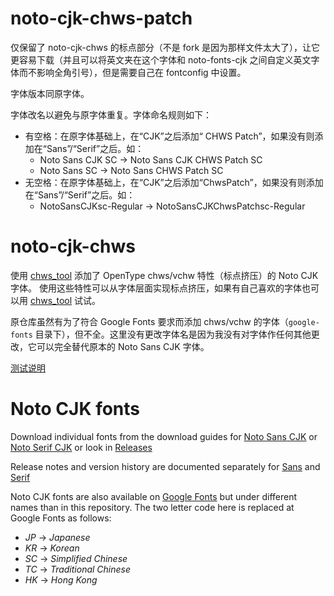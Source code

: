 # noto-cjk-chws-patch
仅保留了 noto-cjk-chws 的标点部分（不是 fork 是因为那样文件太大了），让它更容易下载（并且可以将英文夹在这个字体和 noto-fonts-cjk 之间自定义英文字体而不影响全角引号），但是需要自己在 fontconfig 中设置。

字体版本同原字体。

字体改名以避免与原字体重复。字体命名规则如下：

- 有空格：在原字体基础上，在“CJK”之后添加“ CHWS Patch”，如果没有则添加在“Sans”/“Serif”之后。如：
    - Noto Sans CJK SC -> Noto Sans CJK CHWS Patch SC
    - Noto Sans SC -> Noto Sans CHWS Patch SC
- 无空格：在原字体基础上，在“CJK”之后添加“ChwsPatch”，如果没有则添加在“Sans”/“Serif”之后。如：
    - NotoSansCJKsc-Regular -> NotoSansCJKChwsPatchsc-Regular

# noto-cjk-chws
使用 [chws_tool](https://github.com/googlefonts/chws_tool) 添加了 OpenType chws/vchw 特性（标点挤压）的 Noto CJK 字体。
使用这些特性可以从字体层面实现标点挤压，如果有自己喜欢的字体也可以用 [chws_tool](https://github.com/googlefonts/chws_tool) 试试。

原仓库虽然有为了符合 Google Fonts 要求而添加 chws/vchw 的字体（`google-fonts` 目录下），但不全。这里没有更改字体名是因为我没有对字体作任何其他更改，它可以完全替代原本的 Noto Sans CJK 字体。

[测试说明](https://github.com/googlefonts/chws_tool#visual-test)

# Noto CJK fonts

Download individual fonts from the download guides for [Noto Sans CJK](https://github.com/googlefonts/noto-cjk/tree/main/Sans#downloading-noto-sans-cjk) or [Noto Serif CJK](https://github.com/googlefonts/noto-cjk/tree/main/Serif#downloading-noto-serif-cjk) or look in [Releases](https://github.com/googlefonts/noto-cjk/releases)

Release notes and version history are documented separately for [Sans](https://github.com/googlefonts/noto-cjk/blob/main/Sans/NEWS.md#noto-sans-cjk-release-notes) and [Serif](https://github.com/googlefonts/noto-cjk/blob/main/Serif/NEWS.md#noto-serif-cjk-release-notes)

Noto CJK fonts are also available on [Google Fonts](https://fonts.google.com/noto/fonts) but under different names than in this repository. The two letter code here is replaced at Google Fonts as follows:

- *JP* -> *Japanese*
- *KR* -> *Korean*
- *SC* -> *Simplified Chinese*
- *TC* -> *Traditional Chinese*
- *HK* -> *Hong Kong*

